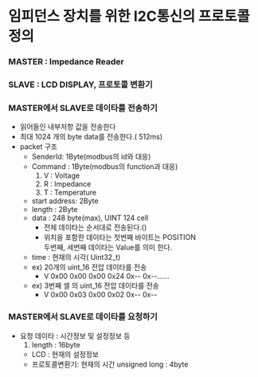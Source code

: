 # 임피던스 장치를 위한 I2C통신의 프로토콜 정의 

### MASTER : Impedance Reader
### SLAVE : LCD DISPLAY, 프로토콜 변환기

### MASTER에서 SLAVE로 데이타를 전송하기 
- 읽어들인 내부저항 값을 전송한다
- 최대 1024 개의 byte data를 전송한다.( 512ms)
- packet 구조  
  * SenderId: 1Byte(modbus의 id와  대응)  
  * Command : 1Byte(modbus의 function과 대응)  
    1. V : Voltage 
    1. R : Impedance
    1. T : Temperature
  * start address: 2Byte  
  * length : 2Byte  
  * data : 248 byte(max), UINT 124 cell  
    - 전체 데이타는 순서대로 전송된다.() 
    - 위치을 포함한 데이타는 첫번째 바이트는 POSITION  
      두번째, 세번째 데이타는 Value를 의미 한다.
  * time : 현재의 시각( Uint32_t)
  * ex) 20개의 uint_16 전압 데이타를 전송  
    - V 0x00 0x00 0x00 0x24 0x-- 0x--......  
  * ex) 3번째 셀 의 uint_16 전압 데이타를 전송  
    - V 0x00 0x03 0x00 0x02 0x-- 0x--  

### MASTER에서 SLAVE로 데이타를 요청하기
  - 요청 데이타 : 시간정보 및 설정정보 등
    1. length : 16byte
      - LCD : 현재의 설정정보  
      - 프로토콜변환기: 현재의 시간
        unsigned long : 4byte

